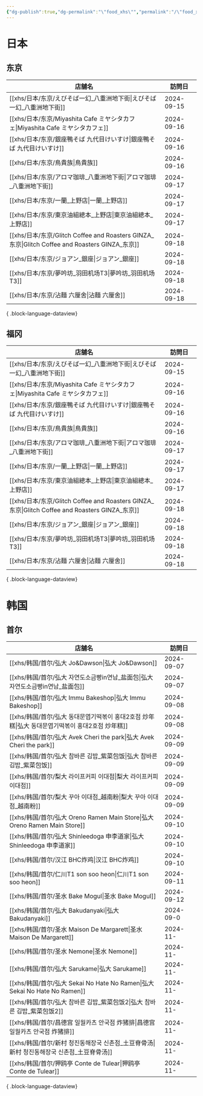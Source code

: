 ```yaml
---
{"dg-publish":true,"dg-permalink":"\"food_xhs\"","permalink":"/\"food_xhs\"/","tags":["garden","rednote"],"updated":"2025-04-06T17:01:08.739+08:00"}
---
```



# 日本

## 东京
| 店舗名                                                                                       | 訪問日        |
| ----------------------------------------------------------------------------------------- | ---------- |
| [[xhs/日本/东京/えびそば一幻_八重洲地下街\|えびそば一幻_八重洲地下街]]                                             | 2024-09-15 |
| [[xhs/日本/东京/Miyashita Cafe ミヤシタカフェ\|Miyashita Cafe ミヤシタカフェ]]                           | 2024-09-16 |
| [[xhs/日本/东京/銀座鴨そば 九代目けいすけ\|銀座鴨そば 九代目けいすけ]]                                             | 2024-09-16 |
| [[xhs/日本/东京/鳥貴族\|鳥貴族]]                                                                 | 2024-09-16 |
| [[xhs/日本/东京/アロマ珈琲_八重洲地下街\|アロマ珈琲_八重洲地下街]]                                               | 2024-09-17 |
| [[xhs/日本/东京/一蘭_上野店\|一蘭_上野店]]                                                           | 2024-09-17 |
| [[xhs/日本/东京/東京油組總本_上野店\|東京油組總本_上野店]]                                                   | 2024-09-17 |
| [[xhs/日本/东京/Glitch Coffee and Roasters GINZA_东京\|Glitch Coffee and Roasters GINZA_东京]] | 2024-09-18 |
| [[xhs/日本/东京/ジョアン_銀座\|ジョアン_銀座]]                                                         | 2024-09-18 |
| [[xhs/日本/东京/夢吟坊_羽田机场T3\|夢吟坊_羽田机场T3]]                                                   | 2024-09-18 |
| [[xhs/日本/东京/沾麵 六厘舍\|沾麵 六厘舍]]                                                           | 2024-09-18 |

{ .block-language-dataview}

## 福冈
| 店舗名                                                                                       | 訪問日        |
| ----------------------------------------------------------------------------------------- | ---------- |
| [[xhs/日本/东京/えびそば一幻_八重洲地下街\|えびそば一幻_八重洲地下街]]                                             | 2024-09-15 |
| [[xhs/日本/东京/Miyashita Cafe ミヤシタカフェ\|Miyashita Cafe ミヤシタカフェ]]                           | 2024-09-16 |
| [[xhs/日本/东京/銀座鴨そば 九代目けいすけ\|銀座鴨そば 九代目けいすけ]]                                             | 2024-09-16 |
| [[xhs/日本/东京/鳥貴族\|鳥貴族]]                                                                 | 2024-09-16 |
| [[xhs/日本/东京/アロマ珈琲_八重洲地下街\|アロマ珈琲_八重洲地下街]]                                               | 2024-09-17 |
| [[xhs/日本/东京/一蘭_上野店\|一蘭_上野店]]                                                           | 2024-09-17 |
| [[xhs/日本/东京/東京油組總本_上野店\|東京油組總本_上野店]]                                                   | 2024-09-17 |
| [[xhs/日本/东京/Glitch Coffee and Roasters GINZA_东京\|Glitch Coffee and Roasters GINZA_东京]] | 2024-09-18 |
| [[xhs/日本/东京/ジョアン_銀座\|ジョアン_銀座]]                                                         | 2024-09-18 |
| [[xhs/日本/东京/夢吟坊_羽田机场T3\|夢吟坊_羽田机场T3]]                                                   | 2024-09-18 |
| [[xhs/日本/东京/沾麵 六厘舍\|沾麵 六厘舍]]                                                           | 2024-09-18 |

{ .block-language-dataview}

# 韩国

## 首尔
| 店舗名                                                                   | 訪問日        |
| --------------------------------------------------------------------- | ---------- |
| [[xhs/韩国/首尔/弘大 Jo&Dawson\|弘大 Jo&Dawson]]                           | 2024-09-07 |
| [[xhs/韩国/首尔/弘大 자연도소금빵in연남_盐面包\|弘大 자연도소금빵in연남_盐面包]]                 | 2024-09-07 |
| [[xhs/韩国/首尔/弘大 Immu Bakeshop\|弘大 Immu Bakeshop]]                   | 2024-09-08 |
| [[xhs/韩国/首尔/弘大 동대문엽기떡볶이 홍대2호점 炒年糕\|弘大 동대문엽기떡볶이 홍대2호점 炒年糕]]         | 2024-09-08 |
| [[xhs/韩国/首尔/弘大 Avek Cheri the park\|弘大 Avek Cheri the park]]       | 2024-09-09 |
| [[xhs/韩国/首尔/弘大 참바른 김밥_紫菜包饭\|弘大 참바른 김밥_紫菜包饭]]                       | 2024-09-09 |
| [[xhs/韩国/首尔/梨大 라이프커피 이대점\|梨大 라이프커피 이대점]]                           | 2024-09-09 |
| [[xhs/韩国/首尔/梨大 꾸아 이대점_越南粉\|梨大 꾸아 이대점_越南粉]]                         | 2024-09-09 |
| [[xhs/韩国/首尔/弘大 Oreno Ramen Main Store\|弘大 Oreno Ramen Main Store]] | 2024-09-10 |
| [[xhs/韩国/首尔/弘大 Shinleedoga 申李道家\|弘大 Shinleedoga 申李道家]]             | 2024-09-10 |
| [[xhs/韩国/首尔/汉江 BHC炸鸡\|汉江 BHC炸鸡]]                                   | 2024-09-10 |
| [[xhs/韩国/首尔/仁川T1 son soo heon\|仁川T1 son soo heon]]                 | 2024-09-11 |
| [[xhs/韩国/首尔/圣水 Bake Mogul\|圣水 Bake Mogul]]                         | 2024-09-12 |
| [[xhs/韩国/首尔/弘大 Bakudanyaki\|弘大 Bakudanyaki]]                       | 2024-09-0  |
| [[xhs/韩国/首尔/圣水 Maison De Margarett\|圣水 Maison De Margarett]]       | 2024-11-   |
| [[xhs/韩国/首尔/圣水 Nemone\|圣水 Nemone]]                                 | 2024-11-   |
| [[xhs/韩国/首尔/弘大 Sarukame\|弘大 Sarukame]]                             | 2024-11-   |
| [[xhs/韩国/首尔/弘大 Sekai No Hate No Ramen\|弘大 Sekai No Hate No Ramen]] | 2024-11-   |
| [[xhs/韩国/首尔/弘大 참바른 김밥_紫菜包饭2\|弘大 참바른 김밥_紫菜包饭2]]                     | 2024-11-   |
| [[xhs/韩国/首尔/昌德宫 일월카츠 안국점 炸猪排\|昌德宫 일월카츠 안국점 炸猪排]]                   | 2024-11-   |
| [[xhs/韩国/首尔/新村 청진동해장국 신촌점_土豆脊骨汤\|新村 청진동해장국 신촌점_土豆脊骨汤]]             | 2024-11-   |
| [[xhs/韩国/首尔/狎鸥亭 Conte de Tulear\|狎鸥亭 Conte de Tulear]]             | 2024-11-   |

{ .block-language-dataview}



